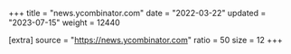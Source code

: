 +++
title = "news.ycombinator.com"
date = "2022-03-22"
updated = "2023-07-15"
weight = 12440

[extra]
source = "https://news.ycombinator.com"
ratio = 50
size = 12
+++
